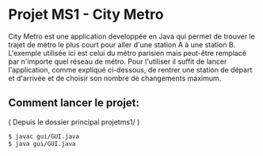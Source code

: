 # Projet MS1 - City Metro

City Metro est une application developpée en Java qui permet de trouver le trajet de métro le plus court pour aller d'une station A à une station B. L'exemple utilisée ici est celui du métro parisien mais peut-être remplacé par n'importe quel réseau de métro.
Pour l'utiliser il suffit de lancer l'application, comme expliqué ci-dessous, de rentrer une station de départ et d'arrivée et de choisir son nombre de changements maximum.


## Comment lancer le projet:

( Depuis le dossier principal projetms1/ )

```bash
$ javac gui/GUI.java
$ java gui/GUI.java
```
